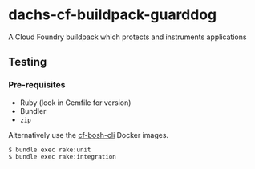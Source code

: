 # dachs-cf-buildpack-guarddog
A Cloud Foundry buildpack which protects and instruments applications

## Testing

### Pre-requisites

* Ruby (look in Gemfile for version)
* Bundler
* `zip`

Alternatively use the [cf-bosh-cli](https://github.com/Orange-OpenSource/orange-cf-bosh-cli) Docker images.

```
$ bundle exec rake:unit
$ bundle exec rake:integration
```